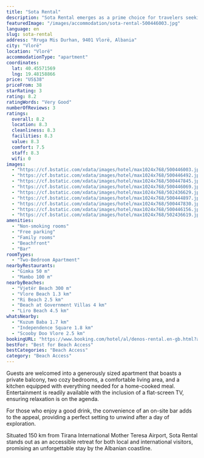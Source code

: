 ```yaml
---
title: "Sota Rental"
description: "Sota Rental emerges as a prime choice for travelers seeking a serene beachfront escape in Vlorë, perfectly positioned just a short stroll from Vjetër Beach and within easy reach of Vlore Beach."
featuredImage: "/images/accommodation/sota-rental-500446003.jpg"
language: en
slug: sota-rental
address: "Rruga Mis Durhan, 9401 Vlorë, Albania"
city: "Vlorë"
location: "Vlorë"
accommodationType: "apartment"
coordinates:
  lat: 40.45571569
  lng: 19.48158866
price: "US$38"
priceFrom: 38
starRating: 3
rating: 8.2
ratingWords: "Very Good"
numberOfReviews: 3
ratings:
  overall: 8.2
  location: 8.3
  cleanliness: 8.3
  facilities: 8.3
  value: 8.3
  comfort: 7.5
  staff: 8.3
  wifi: 0
images:
  - "https://cf.bstatic.com/xdata/images/hotel/max1024x768/500446003.jpg?k=d552b140b991cf448a05c0064656231ece6e987be3943376db82af10f3c88114&o=&hp=1"
  - "https://cf.bstatic.com/xdata/images/hotel/max1024x768/500446492.jpg?k=088a1419343121d156607f290df330ceda8c9e3027e7f8fdd767b55f96303f9f&o=&hp=1"
  - "https://cf.bstatic.com/xdata/images/hotel/max1024x768/500447845.jpg?k=178199f54972d15be67d3217ccadb7e2bb07f43079a74e5f161be8b0570a8070&o=&hp=1"
  - "https://cf.bstatic.com/xdata/images/hotel/max1024x768/500446069.jpg?k=6994eed7dda9a18244c8d511d0aca52b03bd44ef9d764f9dd6bd2ec2ef412286&o=&hp=1"
  - "https://cf.bstatic.com/xdata/images/hotel/max1024x768/502436629.jpg?k=53889f566fc18f81211cbe0b2939a9194c91b5cdb99492f48d17145cc14eddcf&o=&hp=1"
  - "https://cf.bstatic.com/xdata/images/hotel/max1024x768/500444897.jpg?k=bbee19c23e9c10ae2005ffef8865bdb282f452ecb9614e12c8709da49e48ddc5&o=&hp=1"
  - "https://cf.bstatic.com/xdata/images/hotel/max1024x768/500447830.jpg?k=fcc86db63e3a8890457e97f680c7f62fcb9b24b3180764ae6330e9a953b1505e&o=&hp=1"
  - "https://cf.bstatic.com/xdata/images/hotel/max1024x768/500446156.jpg?k=cdf41bbd1eefd8678fe98ffa7ed9994a1dd5360056359fc2d4adc4ae050419ef&o=&hp=1"
  - "https://cf.bstatic.com/xdata/images/hotel/max1024x768/502436619.jpg?k=f71d8428a0a2b4bfdee78ef5a041d6b5c8af6d523c6e8bc66b490ac89efb6e07&o=&hp=1"
amenities:
  - "Non-smoking rooms"
  - "Free parking"
  - "Family rooms"
  - "Beachfront"
  - "Bar"
roomTypes:
  - "Two-Bedroom Apartment"
nearbyRestaurants:
  - "Gimka 50 m"
  - "Mambo 100 m"
nearbyBeaches:
  - "Vjetër Beach 300 m"
  - "Vlore Beach 1.3 km"
  - "Ri Beach 2.5 km"
  - "Beach at Government Villas 4 km"
  - "Liro Beach 4.5 km"
whatsNearby:
  - "Kuzum Baba 1.7 km"
  - "Independence Square 1.8 km"
  - "Scooby Doo Vlore 2.5 km"
bookingURL: "https://www.booking.com/hotel/al/denos-rental.en-gb.html?aid=8035640"
bestFor: "Best for Beach Access"
bestCategories: "Beach Access"
category: "Beach Access"
---
```


Guests are welcomed into a generously sized apartment that boasts a private balcony, two cozy bedrooms, a comfortable living area, and a kitchen equipped with everything needed for a home-cooked meal. Entertainment is readily available with the inclusion of a flat-screen TV, ensuring relaxation is on the agenda.

For those who enjoy a good drink, the convenience of an on-site bar adds to the appeal, providing a perfect setting to unwind after a day of exploration. 

Situated 150 km from Tirana International Mother Teresa Airport, Sota Rental stands out as an accessible retreat for both local and international visitors, promising an unforgettable stay by the Albanian coastline.